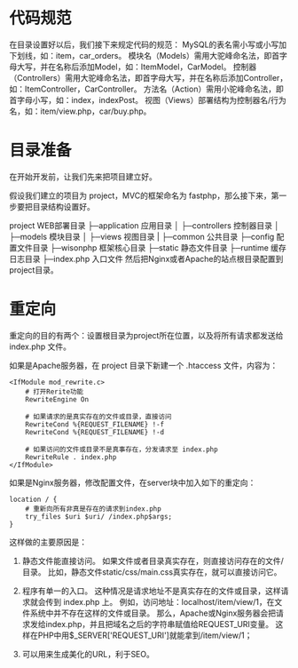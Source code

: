 # 代码规范

在目录设置好以后，我们接下来规定代码的规范：
MySQL的表名需小写或小写加下划线，如：item，car_orders。
模块名（Models）需用大驼峰命名法，即首字母大写，并在名称后添加Model，如：ItemModel，CarModel。
控制器（Controllers）需用大驼峰命名法，即首字母大写，并在名称后添加Controller，如：ItemController，CarController。
方法名（Action）需用小驼峰命名法，即首字母小写，如：index，indexPost。
视图（Views）部署结构为控制器名/行为名，如：item/view.php，car/buy.php。

# 目录准备
在开始开发前，让我们先来把项目建立好。

假设我们建立的项目为 project，MVC的框架命名为 fastphp，那么接下来，第一步要把目录结构设置好。

project  WEB部署目录
├─application           应用目录
│  ├─controllers        控制器目录
│  ├─models             模块目录
│  ├─views              视图目录
|  ├─common             公共目录
├─config                配置文件目录
├─wisonphp              框架核心目录
├─static                静态文件目录
├─runtime               缓存日志目录
├─index.php             入口文件
然后把Nginx或者Apache的站点根目录配置到project目录。

# 重定向
重定向的目的有两个：设置根目录为project所在位置，以及将所有请求都发送给 index.php 文件。

如果是Apache服务器，在 project 目录下新建一个 .htaccess 文件，内容为：

```
<IfModule mod_rewrite.c>
    # 打开Rerite功能
    RewriteEngine On

    # 如果请求的是真实存在的文件或目录，直接访问
    RewriteCond %{REQUEST_FILENAME} !-f
    RewriteCond %{REQUEST_FILENAME} !-d

    # 如果访问的文件或目录不是真事存在，分发请求至 index.php
    RewriteRule . index.php
</IfModule>
```

如果是Nginx服务器，修改配置文件，在server块中加入如下的重定向：

```
location / {
    # 重新向所有非真是存在的请求到index.php
    try_files $uri $uri/ /index.php$args;
}
```

这样做的主要原因是：

1. 静态文件能直接访问。
如果文件或者目录真实存在，则直接访问存在的文件/目录。
比如，静态文件static/css/main.css真实存在，就可以直接访问它。

2. 程序有单一的入口。
这种情况是请求地址不是真实存在的文件或目录，这样请求就会传到 index.php 上。
例如，访问地址：localhost/item/view/1，在文件系统中并不存在这样的文件或目录。
那么，Apache或Nginx服务器会把请求发给index.php，并且把域名之后的字符串赋值给REQUEST_URI变量。
这样在PHP中用$_SERVER['REQUEST_URI']就能拿到/item/view/1；

3. 可以用来生成美化的URL，利于SEO。